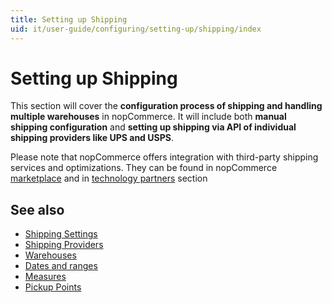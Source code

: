 ```yaml
---
title: Setting up Shipping
uid: it/user-guide/configuring/setting-up/shipping/index
---
```


# Setting up Shipping

This section will cover the **configuration process of shipping and handling multiple warehouses** in nopCommerce. It will include both **manual shipping configuration** and **setting up shipping via API of individual shipping providers like UPS and USPS**.

Please note that nopCommerce offers integration with third-party shipping services and optimizations. They can be found in nopCommerce [marketplace](http://www.nopcommerce.com/marketplace.aspx) and in [technology partners](http://www.nopcommerce.com/technologypartners.aspx) section

## See also

* [Shipping Settings](xref:it/user-guide/configuring/setting-up/shipping/settings)
* [Shipping Providers](xref:it/user-guide/configuring/setting-up/shipping/providers/index)
* [Warehouses](xref:it/user-guide/configuring/setting-up/shipping/warehouses)
* [Dates and ranges](xref:it/user-guide/configuring/setting-up/shipping/dates-ranges)
* [Measures](xref:it/user-guide/configuring/setting-up/shipping/measures)
* [Pickup Points](xref:it/user-guide/configuring/setting-up/shipping/pickup-points)